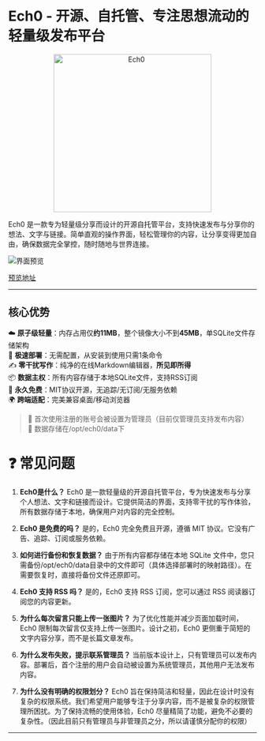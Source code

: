 # Ech0 - 开源、自托管、专注思想流动的轻量级发布平台

<p align="center">
  <img alt="Ech0" src="./docs/imgs/FluentEmojiClipboard.svg" width="320">
</p>

Ech0 是一款专为轻量级分享而设计的开源自托管平台，支持快速发布与分享你的想法、文字与链接。简单直观的操作界面，轻松管理你的内容，让分享变得更加自由，确保数据完全掌控，随时随地与世界连接。

![界面预览](./docs/imgs/screenshot.png)

[预览地址](https://soopy.cn/)

---

## 核心优势

☁️ **原子级轻量**：内存占用仅**约11MB**，整个镜像大小不到**45MB**，单SQLite文件存储架构  
🚀 **极速部署**：无需配置，从安装到使用只需1条命令  
✍️ **零干扰写作**：纯净的在线Markdown编辑器，**所见即所得**  
📦 **数据主权**：所有内容存储于本地SQLite文件，支持RSS订阅  
🎉 **永久免费**：MIT协议开源，无追踪/无订阅/无服务依赖  
🌍 **跨端适配**：完美兼容桌面/移动浏览器  

> 📍 首次使用注册的账号会被设置为管理员（目前仅管理员支持发布内容）  
> 🎈 数据存储在/opt/ech0/data下  


# ❓ 常见问题

1. **Ech0是什么？**
Ech0 是一款轻量级的开源自托管平台，专为快速发布与分享个人想法、文字和链接而设计。它提供简洁的界面，支持零干扰的写作体验，所有数据存储于本地，确保用户对内容的完全控制。

2. **Ech0 是免费的吗？**
是的，Ech0 完全免费且开源，遵循 MIT 协议。它没有广告、追踪、订阅或服务依赖。

3. **如何进行备份和恢复数据？**
由于所有内容都存储在本地 SQLite 文件中，您只需备份/opt/ech0/data目录中的文件即可（具体选择部署时的映射路径）。在需要恢复时，直接将备份文件还原即可。

4. **Ech0 支持 RSS 吗？**
是的，Ech0 支持 RSS 订阅，您可以通过 RSS 阅读器订阅您的内容更新。

5. **为什么每次留言只能上传一张图片？**
为了优化性能并减少页面加载时间，Ech0 限制每次留言仅支持上传一张图片。设计之初，Ech0 更侧重于简短的文字内容分享，而不是长篇文章发布。

6. **为什么发布失败，提示联系管理员？**
当前版本设计上，只有管理员可以发布内容。部署后，首个注册的用户会自动被设置为系统管理员，其他用户无法发布内容。

7. **为什么没有明确的权限划分？**
Ech0 旨在保持简洁和轻量，因此在设计时没有复杂的权限系统。我们希望用户能够专注于分享内容，而不是被复杂的权限管理所困扰。为了保持流畅的使用体验，Ech0 尽量精简了功能，避免不必要的复杂性。（因此目前只有管理员与非管理员之分，所以请谨慎分配你的权限）

---
